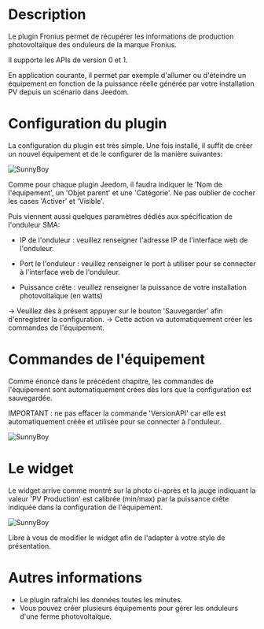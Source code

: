 Description 
===

Le plugin Fronius permet de récupérer les informations de production photovoltaïque des onduleurs de la marque Fronius.

Il supporte les APIs de version 0 et 1.

En application courante, il permet par exemple d'allumer ou d'éteindre un équipement en fonction de la puissance réelle générée par votre installation PV depuis un scénario dans Jeedom.

Configuration du plugin 
===

La configuration du plugin est très simple.
Une fois installé, il suffit de créer un nouvel équipement et de le configurer de la manière suivantes:

![SunnyBoy](https://sattaz.github.io/Jeedom_Fronius/pictures/SMA_SunnyBoy_2.jpg)

Comme pour chaque plugin Jeedom, il faudra indiquer le 'Nom de l'équipement', un 'Objet parent' et une 'Catégorie'.
Ne pas oublier de cocher les cases 'Activer' et 'Visible'.

Puis viennent aussi quelques paramètres dédiés aux spécification de l'onduleur SMA:

-   IP de l'onduleur : veuillez renseigner l'adresse IP de l'interface web de l'onduleur.

-   Port le l'onduleur : veuillez renseigner le port à utiliser pour se connecter à l'interface web de l'onduleur.

-   Puissance crête : veuillez renseigner la puissance de votre installation photovoltaïque (en watts)

-> Veuillez dès à présent appuyer sur le bouton 'Sauvegarder' afin d'enregistrer la configuration.
-> Cette action va automatiquement créer les commandes de l'équipement.

Commandes de l'équipement 
===

Comme énoncé dans le précédent chapitre, les commandes de l'équipement sont automatiquement crées dès lors que la configuration est sauvegardée.

IMPORTANT : ne pas effacer la commande 'VersionAPI' car elle est automatiquement créée et utilisée pour se connecter à l'onduleur.

![SunnyBoy](https://sattaz.github.io/Jeedom_Fronius/pictures/SMA_SunnyBoy_3.jpg)



Le widget 
===

Le widget arrive comme montré sur la photo ci-après et la jauge indiquant la valeur 'PV Production' est calibrée (min/max) par la puissance crête indiquée dans la configuration de l'équipement.

![SunnyBoy](https://sattaz.github.io/Jeedom_Fronius/pictures/SMA_SunnyBoy_1.jpg)

Libre à vous de modifier le widget afin de l'adapter à votre style de présentation.



Autres informations 
===

* Le plugin rafraîchi les données toutes les minutes.
* Vous pouvez créer plusieurs équipements pour gérer les onduleurs d'une ferme photovoltaïque.
